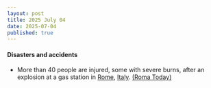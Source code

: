 ```yaml
---
layout: post
title: 2025 July 04
date: 2025-07-04
published: true
---
```



#### Disasters and accidents

* More than 40 people are injured, some with severe burns, after an explosion at a gas station in [Rome](https://en.wikipedia.org/wiki/Rome "Rome"), [Italy](https://en.wikipedia.org/wiki/Italy "Italy"). [(Roma Today)](https://www.romatoday.it/cronaca/esplosione-roma-oggi-incendio-4-luglio-2025.html)
